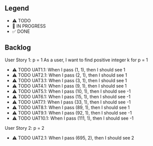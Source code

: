 ## Legend
- ⚠ TODO
- 🚧 IN PROGRESS
- ✅ DONE

## Backlog

User Story 1: p = 1
As a user, I want to find positive integer k for p = 1

- ⚠ TODO UAT1.1: When I pass (1, 1), then I should see 1
- ⚠ TODO UAT2.1: When I pass (2, 1), then I should see 1
- ⚠ TODO UAT3.1: When I pass (3, 1), then I should see 1
- ⚠ TODO UAT4.1: When I pass (9, 1), then I should see 1
- ⚠ TODO UAT5.1: When I pass (10, 1), then I should see -1
- ⚠ TODO UAT6.1: When I pass (15, 1), then I should see -1
- ⚠ TODO UAT7.1: When I pass (33, 1), then I should see -1
- ⚠ TODO UAT8.1: When I pass (89, 1), then I should see 1
- ⚠ TODO UAT9.1: When I pass (92, 1), then I should see -1
- ⚠ TODO UAT10.1: When I pass (111, 1), then I should see -1

User Story 2: p = 2
- ⚠ TODO UAT2.1: When I pass (695, 2), then I should see 2
